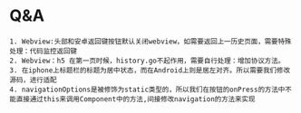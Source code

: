 # Q&A

	1. Webview:头部和安卓返回键按钮默认关闭webview，如需要返回上一历史页面，需要特殊处理：代码监控返回键
	2. Webview：h5 在第一页时候，history.go不起作用，需要自行处理：增加协议方法。
	3. 在iphone上标题栏的标题为居中状态，而在Android上则是居左对齐。所以需要我们修改源码，进行适配
	4. navigationOptions是被修饰为static类型的，所以我们在按钮的onPress的方法中不能直接通过this来调用Component中的方法,间接修改navigation的方法来实现